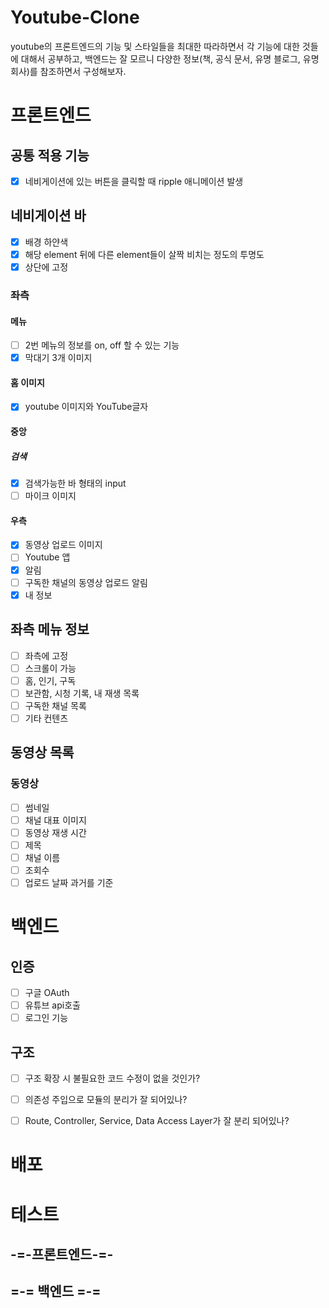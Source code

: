 # Youtube-Clone
youtube의 프론트엔드의 기능 및 스타일들을 최대한 따라하면서 각 기능에 대한 것들에 대해서 공부하고, 백엔드는 잘 모르니 다양한 정보(책, 공식 문서, 유명 블로그, 유명 회사)를 참조하면서 구성해보자.
# 프론트엔드
## 공통 적용 기능
- [x] 네비게이션에 있는 버튼을 클릭할 때 ripple 애니메이션 발생

## 네비게이션 바
- [x] 배경 하얀색
- [x] 해당 element 뒤에 다른 element들이 살짝 비치는 정도의 투명도
- [x] 상단에 고정

### 좌측
#### 메뉴
- [ ] 2번 메뉴의 정보를 on, off 할 수 있는 기능
- [x] 막대기 3개 이미지

#### 홈 이미지
- [x] youtube 이미지와 YouTube글자

#### 중앙
##### 검색
- [x] 검색가능한 바 형태의 input
- [ ] 마이크 이미지

#### 우측
- [x] 동영상 업로드 이미지
- [ ] Youtube 앱
- [x] 알림
- [ ] 구독한 채널의 동영상 업로드 알림
- [x] 내 정보

## 좌측 메뉴 정보
- [ ] 좌측에 고정
- [ ] 스크롤이 가능
- [ ] 홈, 인기, 구독
- [ ] 보관함, 시청 기록, 내 재생 목록
- [ ] 구독한 채널 목록
- [ ] 기타 컨텐츠

## 동영상 목록
### 동영상
- [ ] 썸네일
- [ ] 채널 대표 이미지
- [ ] 동영상 재생 시간
- [ ] 제목
- [ ] 채널 이름
- [ ] 조회수
- [ ] 업로드 날짜 과거를 기준

# 백엔드
## 인증
- [ ] 구글 OAuth
- [ ] 유튜브 api호출
- [ ] 로그인 기능

## 구조
- [ ] 구조 확장 시 불필요한 코드 수정이 없을 것인가?
- [ ] 의존성 주입으로 모듈의 분리가 잘 되어있나?
- [ ] Route, Controller, Service, Data Access Layer가 잘 분리 되어있나?



# 배포

# 테스트
## -=-프론트엔드-=-

## =-= 백엔드 =-=
